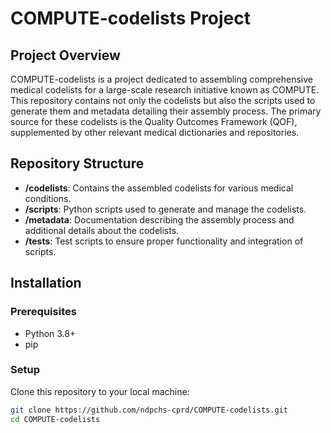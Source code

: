 # COMPUTE-codelists Project

## Project Overview
COMPUTE-codelists is a project dedicated to assembling comprehensive medical codelists for a large-scale research initiative known as COMPUTE. This repository contains not only the codelists but also the scripts used to generate them and metadata detailing their assembly process. The primary source for these codelists is the Quality Outcomes Framework (QOF), supplemented by other relevant medical dictionaries and repositories.

## Repository Structure
- **/codelists**: Contains the assembled codelists for various medical conditions.
- **/scripts**: Python scripts used to generate and manage the codelists.
- **/metadata**: Documentation describing the assembly process and additional details about the codelists.
- **/tests**: Test scripts to ensure proper functionality and integration of scripts.

## Installation

### Prerequisites
- Python 3.8+
- pip

### Setup
Clone this repository to your local machine:
```bash
git clone https://github.com/ndpchs-cprd/COMPUTE-codelists.git
cd COMPUTE-codelists

